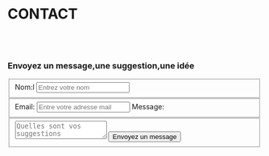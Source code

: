 <html>
  <div id ="contact">
    <h1>CONTACT</h1>
    <br></br>
    <h3>Envoyez un message,une suggestion,une idée</h3>
    <form action="#" method="post">
      <fieldset>
       <label for "name">Nom:</label>l
       <input type ="text" id="name" placeholder="Entrez votre nom"/>
       </fieldset>
      <fieldset>
       <label for ="email">Email:</label>
       <input type ="email" id="email" placeholder="Entre votre adresse mail"/>
       <label for ="message">Message:</label>
      </fieldset>
      <fieldset>
       <textarea id "message" placeholder="Quelles sont vos suggestions"></textarea>
       <input type ="submit"value ="Envoyez un message" />
      </fieldset>
    </form>
  </div>
  </html>
       

        
      


